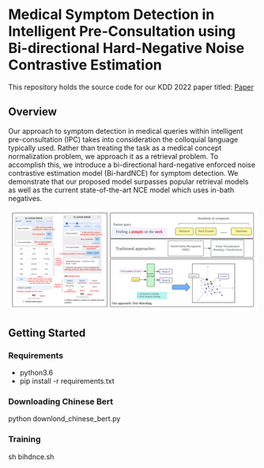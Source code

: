 # Medical Symptom Detection in Intelligent Pre-Consultation using Bi-directional Hard-Negative Noise Contrastive Estimation 

This repository holds the source code for our KDD 2022 paper titled: [Paper](https://dl.acm.org/doi/pdf/10.1145/3534678.3539124)

<!-- Thanks for your interest in our repo! -->

## Overview

Our approach to symptom detection in medical queries within intelligent pre-consultation (IPC) takes into consideration the colloquial language typically used. Rather than treating the task as a medical concept normalization problem, we approach it as a retrieval problem. To accomplish this, we introduce a bi-directional hard-negative enforced noise contrastive estimation model (Bi-hardNCE) for symptom detection. We demonstrate that our proposed model surpasses popular retrieval models as well as the current state-of-the-art NCE model which uses in-bath negatives.

![](img/sym.png)

## Getting Started

### Requirements
- python3.6
- pip install -r requirements.txt

### Downloading Chinese Bert
python downlond_chinese_bert.py 

### Training
sh bihdnce.sh
